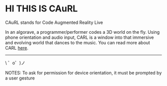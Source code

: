 HI THIS IS CAuRL
=================

CAuRL stands for Code Augmented Reality Live

In an algorave, a programmer/performer codes a 3D world on the fly. Using phone orientation and audio input, CARL is a window into that immersive and evolving world that dances to the music.
You can read more about CARL [here](http:/www.charstiles.com/carl).

-------------------

\ ゜o゜)ノ


NOTES: To ask for permission for device orientation, it must be prompted by a user gesture